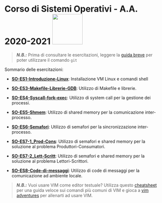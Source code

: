 # Corso di Sistemi Operativi - A.A. 2020-2021 <img src="https://github.com/SO-unina/esercitazioni/blob/main/images/SO-unina_logo.png" width="100"> 

> **_N.B.:_** Prima di consultare le esercitazioni, leggere la [guida breve](git) per poter utilizzare il comando ``git``

Sommario delle esercitazioni:

- [**SO-ES1-Introduzione-Linux**](https://github.com/SO-unina/esercitazioni/tree/main/SO-ES1-Introduzione-Linux): Installazione VM Linux e comandi shell

- [**SO-ES3-Makefile-Librerie-GDB**](https://github.com/SO-unina/esercitazioni/tree/main/SO-ES3-Makefile-Librerie-GDB): Utilizzo di Makefile e librerie.

- [**SO-ES4-Syscall-fork-exec**](https://github.com/SO-unina/esercitazioni/tree/main/SO-ES4-Syscall-fork-exec): Utilizzo di system call per la gestione dei processi.

- [**SO-ES5-Shmem**](https://github.com/SO-unina/esercitazioni/tree/main/SO-ES5-Shmem): Utilizzo di shared memory per la comunicazione inter-processo.

- [**SO-ES6-Semafori**](https://github.com/SO-unina/esercitazioni/tree/main/SO-ES6-Semafori): Utilizzo di semafori per la sincronizzazione inter-processo.

- [**SO-ES7-1_Prod-Cons**](https://github.com/SO-unina/esercitazioni/tree/main/SO-ES7-1_Prod-Cons): Utilizzo di semafori e shared memory per la soluzione al problema Produttori-Consumatori.

- [**SO-ES7-2_Lett-Scritt**](https://github.com/SO-unina/esercitazioni/tree/main/SO-ES7-2_Lett-Scritt): Utilizzo di semafori e shared memory per la soluzione al problema Lettori-Scrittori.

- [**SO-ES8-Code-di-messaggi**](https://github.com/SO-unina/esercitazioni/tree/main/SO-ES8-Code-di-messaggi): Utilizzo di code di messaggi per la comunicazione ad ambiente locale.


> **_N.B.:_** Vuoi usare VIM come editor testuale? Utilizza questo [cheatsheet](images/vim_cheatsheet.png) per una guida veloce sui comandi più comuni di VIM e gioca a [vim adventures](https://vim-adventures.com/) per allenarti ad usare VIM.
